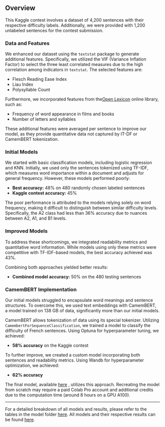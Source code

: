 
## Overview

This Kaggle contest involves a dataset of 4,200 sentences with their respective difficulty labels. Additionally, we were provided with 1,200 unlabeled sentences for the contest submission.

### Data and Features

We enhanced our dataset using the `textstat` package to generate additional features. Specifically, we utilized the VIF (Variance Inflation Factor) to select the three least correlated measures due to the high correlation among indicators in `textstat`. The selected features are:
- Flesch Reading Ease Index
- Liau Index
- Polysyllable Count

Furthermore, we incorporated features from the[Open Lexicon](http://openlexicon.fr/datasets-info/Lexique382/README-Lexique.html) online library, such as:
- Frequency of word appearance in films and books
- Number of letters and syllables

These additional features were averaged per sentence to improve our model, as they provide quantitative data not captured by IT-DF or CamemBERT tokenization.

### Initial Models

We started with basic classification models, including logistic regression and KNN. Initially, we used only the sentences tokenized using TF-IDF, which measures word importance within a document and adjusts for general frequency. However, these models performed poorly:
- **Best accuracy:** 48% on 480 randomly chosen labeled sentences
- **Kaggle contest accuracy:** 45%

The poor performance is attributed to the models relying solely on word frequency, making it difficult to distinguish between similar difficulty levels. Specifically, the A2 class had less than 36% accuracy due to nuances between A2, A1, and B1 levels.

### Improved Models

To address these shortcomings, we integrated readability metrics and quantitative word information. While models using only these metrics were competitive with TF-IDF-based models, the best accuracy achieved was 43%.

Combining both approaches yielded better results:
- **Combined model accuracy:** 50% on the 480 testing sentences

### CamemBERT Implementation

Our initial models struggled to encapsulate word meanings and sentence structures. To overcome this, we used text embeddings with CamemBERT, a model trained on 138 GB of data, significantly more than our initial models.

CamemBERT allows tokenization of data using its special tokenizer. Utilizing `CamembertForSequenceClassification`, we trained a model to classify the difficulty of French sentences. Using Optuna for hyperparameter tuning, we achieved:
- **58% accuracy** on the Kaggle contest

To further improve, we created a custom model incorporating both sentences and readability metrics. Using Wandb for hyperparameter optimization, we achieved:
- **62% accuracy**

The final model, available [here](https://github.com/tcastrom/CEFR-French/tree/main/Models/CamemBERT/Models%20with%20readability%20metrics/saved%20model) , utilizes this approach. Recreating the model from scratch may require a paid Colab Pro account and additional credits due to the computation time (around 8 hours on a GPU A100).

---

For a detailed breakdown of all models and results, please refer to the tables in the model folder [here](https://github.com/tcastrom/CEFR-French/tree/main/Models). All models and their respective results can be found [here](https://github.com/tcastrom/CEFR-French/tree/main/Models).
